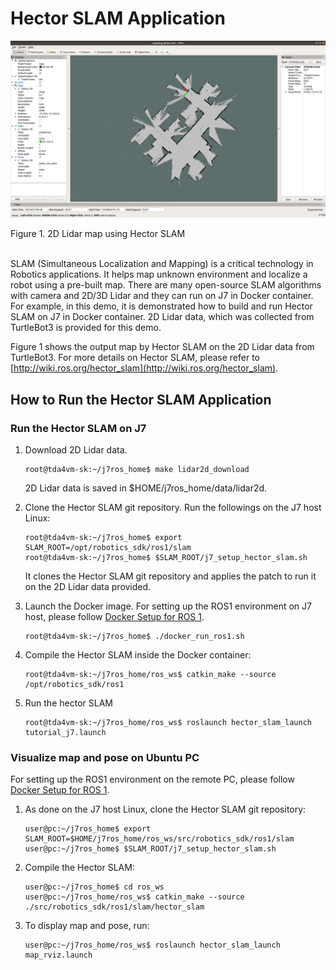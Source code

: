 Hector SLAM Application
========================

![](docs/hector_2d_map_rviz.png)
<figcaption> Figure 1. 2D Lidar map using Hector SLAM </figcaption>
<br />

SLAM (Simultaneous Localization and Mapping) is a critical technology in Robotics applications. It helps map unknown environment and localize a robot using a pre-built map. There are many open-source SLAM algorithms with camera and 2D/3D Lidar and they can run on J7 in Docker container. For example, in this demo, it is demonstrated how to build and run Hector SLAM on J7 in Docker container. 2D Lidar data, which was collected from TurtleBot3 is provided for this demo.

Figure 1 shows the output map by Hector SLAM on the 2D Lidar data from TurtleBot3. For more details on Hector SLAM, please refer to [http://wiki.ros.org/hector_slam](http://wiki.ros.org/hector_slam).

## How to Run the Hector SLAM Application

### Run the Hector SLAM on J7

1. Download 2D Lidar data.
    ```
    root@tda4vm-sk:~/j7ros_home$ make lidar2d_download
    ```
    2D Lidar data is saved in $HOME/j7ros_home/data/lidar2d.

2. Clone the Hector SLAM git repository. Run the followings on the J7 host Linux:
    ```
    root@tda4vm-sk:~/j7ros_home$ export SLAM_ROOT=/opt/robotics_sdk/ros1/slam
    root@tda4vm-sk:~/j7ros_home$ $SLAM_ROOT/j7_setup_hector_slam.sh
    ```
    It clones the Hector SLAM git repository and applies the patch to run it on the 2D Lidar data provided.

3. Launch the Docker image. For setting up the ROS1 environment on J7 host, please follow [Docker Setup for ROS 1](../../docker/setting_docker_ros1.md).
    ```
    root@tda4vm-sk:~/j7ros_home$ ./docker_run_ros1.sh
    ```

4. Compile the Hector SLAM inside the Docker container:
    ```
    root@tda4vm-sk:~/j7ros_home/ros_ws$ catkin_make --source /opt/robotics_sdk/ros1
    ```

5. Run the hector SLAM
    ```
    root@tda4vm-sk:~/j7ros_home/ros_ws$ roslaunch hector_slam_launch tutorial_j7.launch
    ```

### Visualize map and pose on Ubuntu PC

For setting up the ROS1 environment on the remote PC, please follow [Docker Setup for ROS 1](../../docker/setting_docker_ros1.md).

1. As done on the J7 host Linux, clone the Hector SLAM git repository:
    ```
    user@pc:~/j7ros_home$ export SLAM_ROOT=$HOME/j7ros_home/ros_ws/src/robotics_sdk/ros1/slam
    user@pc:~/j7ros_home$ $SLAM_ROOT/j7_setup_hector_slam.sh
    ```

2. Compile the Hector SLAM:
    ```
    user@pc:~/j7ros_home$ cd ros_ws
    user@pc:~/j7ros_home/ros_ws$ catkin_make --source ./src/robotics_sdk/ros1/slam/hector_slam
    ```

3. To display map and pose, run:
    ```
    user@pc:~/j7ros_home/ros_ws$ roslaunch hector_slam_launch map_rviz.launch
    ```


